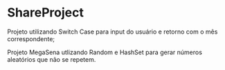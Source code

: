 # ShareProject

Projeto utilizando Switch Case para input do usuário e retorno com o mês correspondente; 

Projeto MegaSena utlizando Random e HashSet para gerar números aleatórios que não se repetem.
